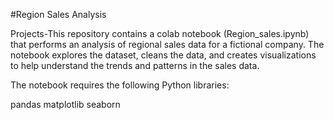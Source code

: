 #Region Sales Analysis

Projects-This repository contains a colab notebook (Region_sales.ipynb) that performs an analysis of regional sales data for a fictional company. The notebook explores the dataset, cleans the data, and creates visualizations to help understand the trends and patterns in the sales data.

The notebook requires the following Python libraries:

pandas
matplotlib
seaborn
